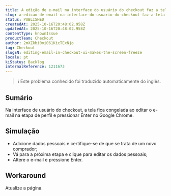 ```yaml
---
title: A edição de e-mail na interface do usuário do checkout faz a tela congelar
slug: a-edicao-de-email-na-interface-do-usuario-do-checkout-faz-a-tela-congelar
status: PUBLISHED
createdAt: 2025-10-16T20:48:02.958Z
updatedAt: 2025-10-16T20:48:02.958Z
contentType: knownIssue
productTeam: Checkout
author: 2mXZkbi0oi061KicTExNjo
tag: Checkout
slugEN: editing-email-in-checkout-ui-makes-the-screen-freeze
locale: pt
kiStatus: Backlog
internalReference: 1211673
---
```


>ℹ️ Este problema conhecido foi traduzido automaticamente do inglês.

## Sumário


Na interface de usuário do checkout, a tela fica congelada ao editar o e-mail na etapa de perfil e pressionar Enter no Google Chrome.
## Simulação



- Adicione dados pessoais e certifique-se de que se trata de um novo comprador;
- Vá para a próxima etapa e clique para editar os dados pessoais;
- Altere o e-mail e pressione Enter.


## Workaround


Atualize a página.


